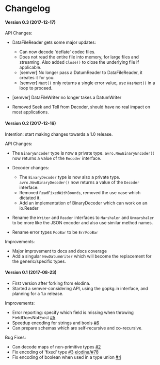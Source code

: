 # Changelog

#### Version 0.3 (2017-12-17)

API Changes:

 - DataFileReader gets some major updates:

   - Can now decode 'deflate' codec files.
   - Does not read the entire file into memory, for large files and streaming.
     Also added `Close()` to close the underlying file if applicable.
   - [semver] No longer pass a DatumReader to DataFileReader, it creates it for you.
   - [semver] `Next()` only returns a single error value, use `HasNext()` in a
     loop to proceed.

 - [semver] DataFileWriter no longer takes a DatumWriter

 - Removed Seek and Tell from Decoder, should have no real impact on most applications.

#### Version 0.2 (2017-12-16)

Intention: start making changes towards a 1.0 release.

API Changes:
 - The `BinaryEncoder` type is now a private type. `avro.NewBinaryEncoder()`
   now returns a value of the `Encoder` interface.
 - Decoder changes:

   - The `BinaryDecoder` type is now also a private type. `avro.NewBinaryDecoder()`
     now returns a value of the `Decoder` interface.
   - Removed `ReadFixedWithBounds`, removed the use case which dictated it.
   - Add an implementation of BinaryDecoder which can work on an io.Reader

 - Rename the `Writer` and `Reader` interfaces to `Marshaler` and `Unmarshaler` to
   be more like the JSON encoder and also use similar method names.
 - Rename error types `FooBar` to be `ErrFooBar`

Improvements:
 - Major improvement to docs and docs coverage
 - Add a singular `NewDatumWriter` which will become the replacement for the generic/specific types.


#### Version 0.1 (2017-08-23)

 - First version after forking from elodina.
 - Started a semver-considering API, using the gopkg.in interface,
   and planning for a 1.x release.

Improvements:
 - Error reporting: specify which field is missing when throwing FieldDoesNotExist
   [#5](https://github.com/go-avro/avro/pull/5)
 - Speedup encoding for strings and bools
   [#6](https://github.com/go-avro/avro/pull/6)
 - Can prepare schemas which are self-recursive and co-recursive.

Bug Fixes:
 - Can decode maps of non-primitive types [#2](https://github.com/go-avro/avro/pull/2)
 - Fix encoding of 'fixed' type [#3](https://github.com/go-avro/avro/pull/3) [elodina/#78](https://github.com/elodina/go-avro/issues/78)
 - Fix encoding of boolean when used in a type union [#4](https://github.com/go-avro/avro/pull/4)
